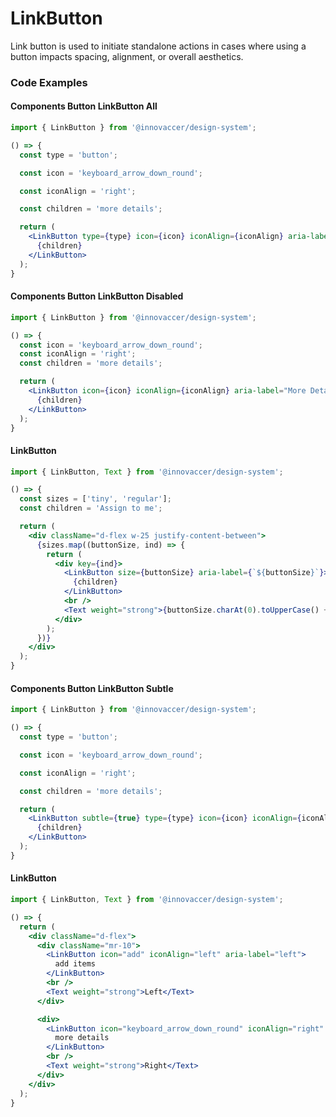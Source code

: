 # LinkButton

Link button is used to initiate standalone actions in cases where using a button impacts spacing, alignment, or overall aesthetics.

### Code Examples

#### Components Button LinkButton All

```jsx
import { LinkButton } from '@innovaccer/design-system';

() => {
  const type = 'button';

  const icon = 'keyboard_arrow_down_round';

  const iconAlign = 'right';

  const children = 'more details';

  return (
    <LinkButton type={type} icon={icon} iconAlign={iconAlign} aria-label="Open" onClick={action('button-clicked')}>
      {children}
    </LinkButton>
  );
}
```


#### Components Button LinkButton Disabled

```jsx
import { LinkButton } from '@innovaccer/design-system';

() => {
  const icon = 'keyboard_arrow_down_round';
  const iconAlign = 'right';
  const children = 'more details';

  return (
    <LinkButton icon={icon} iconAlign={iconAlign} aria-label="More Details" disabled={true}>
      {children}
    </LinkButton>
  );
}
```


#### LinkButton

```jsx
import { LinkButton, Text } from '@innovaccer/design-system';

() => {
  const sizes = ['tiny', 'regular'];
  const children = 'Assign to me';

  return (
    <div className="d-flex w-25 justify-content-between">
      {sizes.map((buttonSize, ind) => {
        return (
          <div key={ind}>
            <LinkButton size={buttonSize} aria-label={`${buttonSize}`}>
              {children}
            </LinkButton>
            <br />
            <Text weight="strong">{buttonSize.charAt(0).toUpperCase() + buttonSize.slice(1)}</Text>
          </div>
        );
      })}
    </div>
  );
}
```


#### Components Button LinkButton Subtle

```jsx
import { LinkButton } from '@innovaccer/design-system';

() => {
  const type = 'button';

  const icon = 'keyboard_arrow_down_round';

  const iconAlign = 'right';

  const children = 'more details';

  return (
    <LinkButton subtle={true} type={type} icon={icon} iconAlign={iconAlign} aria-label="Open">
      {children}
    </LinkButton>
  );
}
```


#### LinkButton

```jsx
import { LinkButton, Text } from '@innovaccer/design-system';

() => {
  return (
    <div className="d-flex">
      <div className="mr-10">
        <LinkButton icon="add" iconAlign="left" aria-label="left">
          add items
        </LinkButton>
        <br />
        <Text weight="strong">Left</Text>
      </div>

      <div>
        <LinkButton icon="keyboard_arrow_down_round" iconAlign="right" aria-label="right">
          more details
        </LinkButton>
        <br />
        <Text weight="strong">Right</Text>
      </div>
    </div>
  );
}
```